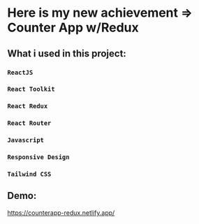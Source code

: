 # Here is my new achievement => Counter App w/Redux

## What i used in this project:

### `ReactJS`
### `React Toolkit`
### `React Redux`
### `React Router`
### `Javascript`
### `Responsive Design`
### `Tailwind CSS`

## Demo:
https://counterapp-redux.netlify.app/
